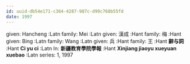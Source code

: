 ```yaml
---
id: uuid-db54e171-c364-4287-987c-d99c768b55fd
date: 1997
---
```


given: Hancheng :Latn
family: Mei  :Latn
given: 漢成 :Hant
family: 梅 :Hant
given: Bing :Latn
family: Wang :Latn
given: 兵 :Hant
family: 王 :Hant
**辭与詞** :Hant
**Ci yu ci** :Latn
In: 
**新疆教育學院學報** :Hant
**Xinjiang jiaoyu xueyuan xuebao** :Latn
series: 1, 1997